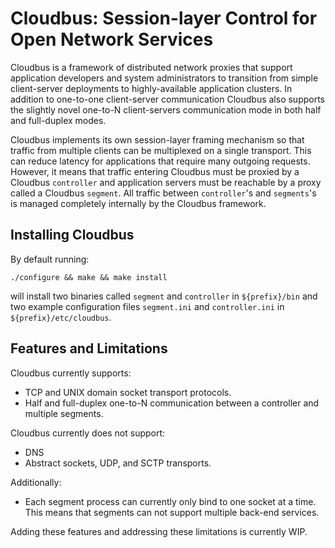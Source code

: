 # Cloudbus: Session-layer Control for Open Network Services
Cloudbus is a framework of distributed network proxies that support application developers and system administrators to 
transition from simple client-server deployments to highly-available application clusters. In addition to one-to-one client-server communication 
Cloudbus also supports the slightly novel one-to-N client-servers communication mode in both half and full-duplex modes. 

Cloudbus implements its own session-layer framing mechanism so that traffic from multiple clients can be multiplexed on a single transport. This can 
reduce latency for applications that require many outgoing requests. However, it means that traffic entering Cloudbus must be proxied 
by a Cloudbus `controller` and application servers must be reachable by a proxy called a Cloudbus `segment`. All traffic between `controller`'s and 
`segments`'s is managed completely internally by the Cloudbus framework.

## Installing Cloudbus
By default running:
```
./configure && make && make install
```
will install two binaries called `segment` and `controller` in `${prefix}/bin` and two example configuration files 
`segment.ini` and `controller.ini` in `${prefix}/etc/cloudbus`.

## Features and Limitations
Cloudbus currently supports:

- TCP and UNIX domain socket transport protocols.
- Half and full-duplex one-to-N communication between a controller and multiple segments.

Cloudbus currently does not support:

- DNS
- Abstract sockets, UDP, and SCTP transports.

Additionally:

- Each segment process can currently only bind to one socket at a time. This means that segments can not support multiple back-end services.

Adding these features and addressing these limitations is currently WIP.